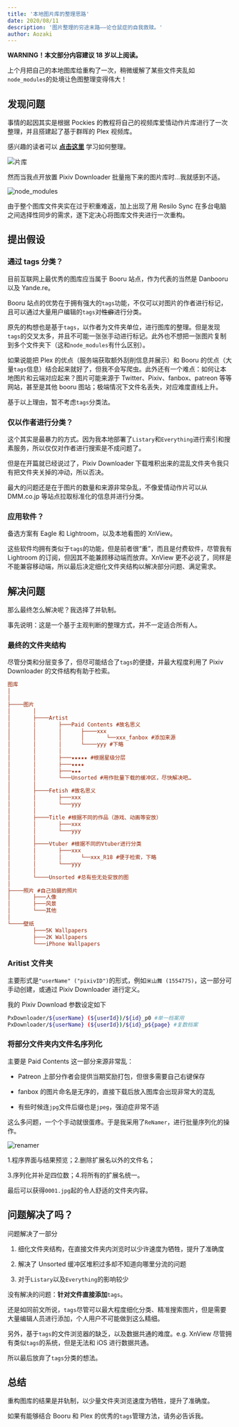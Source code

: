 ```yaml
---
title: '本地图片库的整理思路'
date: 2020/08/11
description: '图片整理的穷途末路——论仓鼠症的自我救赎。'
author: Aozaki
---
```


**WARNING！本文部分内容建议 18 岁以上阅读。**

上个月把自己的本地图库给重构了一次，稍微缓解了某些文件夹乱如`node_modules`的处境让色图整理变得伟大！

## 发现问题

事情的起因其实是根据 Pockies 的教程将自己的视频库爱情动作片库进行了一次整理，并且搭建起了基于群晖的 Plex 视频库。

感兴趣的读者可以 **[点击这里](https://pockies.github.io/2020/01/09/av-data-capture-jellyfin-kodi/)** 学习如何整理。

![片库](../../public/images/20200811/0002.jpg '嗯，很整齐，很美观，满足强迫症和整理癖的需求')

然而当我点开放置 Pixiv Downloader 批量拖下来的图片库时…我就感到不适。

![node_modules](../../public/images/20200811/0001.jpg '这就是我的感受')

由于整个图库文件夹实在过于积重难返，加上出现了用 Resilo Sync 在多台电脑之间选择性同步的需求，遂下定决心将图库文件夹进行一次重构。

## 提出假设

### 通过 tags 分类？

目前互联网上最优秀的图库应当属于 Booru 站点，作为代表的当然是 Danbooru 以及 Yande.re。

Booru 站点的优势在于拥有强大的`tags`功能，不仅可以对图片的作者进行标记，且可以通过大量用户编辑的`tags`对~~性癖~~进行分类。

原先的构想也是基于`tags`，以作者为文件夹单位，进行图库的整理。但是发现`tags`的交叉太多，并且不可能一张张手动进行标记。此外也不想把一张图片复制到多个文件夹下（这和`node_modules`有什么区别）。

如果说能把 Plex 的优点（服务端获取额外刮削信息并展示）和 Booru 的优点（大量`tags`信息）结合起来就好了，但我不会写爬虫。此外还有一个难点：如何让本地图片和云端对应起来？图片可能来源于 Twitter、Pixiv、fanbox、patreon 等等网站，甚至是其他 booru 图站；极端情况下文件名丢失，对应难度直线上升。

基于以上理由，暂不考虑`tags`分类法。

### 仅以作者进行分类？

这个其实是最暴力的方式。因为我本地部署了`Listary`和`Everything`进行索引和搜素服务，所以仅仅对作者进行搜索是不成问题了。

但是在开篇就已经说过了，Pixiv Downloader 下载堆积出来的混乱文件夹令我只有把文件夹关掉的冲动，所以否决。

最大的问题还是在于图片的数量和来源非常杂乱，不像爱情动作片可以从 DMM.co.jp 等站点拉取标准化的信息并进行分类。

### 应用软件？

备选方案有 Eagle 和 Lightroom，以及本地看图的 XnView。

这些软件均拥有类似于`tags`的功能，但是前者很“重”，而且是付费软件，尽管我有 Lightroom 的订阅，但因其不能兼顾移动端而放弃。XnView 更不必说了，同样是不能兼容移动端，所以最后决定细化文件夹结构以解决部分问题、满足需求。

## 解决问题

那么最终怎么解决呢？我选择了并轨制。

事先说明：这是一个基于主观判断的整理方式，并不一定适合所有人。

### 最终的文件夹结构

尽管分类和分层变多了，但尽可能结合了`tags`的便捷，并最大程度利用了 Pixiv Downloader 的文件结构有助于检索。

```ini
图库
│
│
├────图片
│       │
│       ├────Artist
│       │       ├───Paid Contents #故名思义
│       │       │      ├────xxx
│       │       │      │       └──xxx_fanbox #添加来源
│       │       │      └────yyy #下略
│       │       │
│       │       ├───★★★★★ #根据星级分层
│       │       ├───★★★★
│       │       ├───★★★
│       │       └───Unsorted #用作批量下载的缓冲区，尽快解决吧…
│       │
│       ├────Fetish #故名思义
│       │       ├───xxx
│       │       └───yyy
│       │
│       ├────Title #根据不同的作品（游戏、动画等安放）
│       │       ├───xxx
│       │       └───yyy
│       │
│       ├────Vtuber #根据不同的Vtuber进行分类
│       │       ├───xxx
│       │       │      └──xxx_R18 #便于检索，下略
│       │       └───yyy
│       │
│       └────Unsorted #总有些无处安放的图
│
├────照片 #自己拍摄的照片
│       ├───人像
│       ├───风景
│       └───其他
│
└────壁纸
        ├───5K Wallpapers
        ├───2K Wallpapers
        └───iPhone Wallpapers
```

### Aritist 文件夹

主要形式是`"userName" ("pixivID")`的形式，例如`米山舞 (1554775)`，这一部分可手动创建，或通过 Pixiv Downloader 进行定义。

我的 Pixiv Download 参数设定如下

```sh
PxDownloader/${userName} (${userId})/${id}_p0 #单一档案用
PxDownloader/${userName} (${userId})/${id}_p${page} #复数档案
```

### 将部分文件夹内文件名序列化

主要是 Paid Contents 这一部分来源非常乱：

- Patreon 上部分作者会提供当期奖励打包，但很多需要自己右键保存

- fanbox 的图片命名是无序的，直接下载后放入图库会出现非常大的混乱

- 有些时候连`jpg`文件后缀也是`jpeg`，强迫症非常不适

这么多问题，一个个手动就很蛋疼。于是我采用了`ReNamer`，进行批量序列化的操作。

![renamer](../../public/images/20200811/0003.jpg)

1.程序界面与结果预览；2.删除扩展名以外的文件名；

3.序列化并补足四位数；4.将所有的扩展名统一。

最后可以获得`0001.jpg`起的令人舒适的文件夹内容。

## 问题解决了吗？

问题解决了一部分

1. 细化文件夹结构，在直接文件夹内浏览时以少许速度为牺牲，提升了准确度

2. 解决了 Unsorted 缓冲区堆积过多却不知道向哪里分流的问题

3. 对于`Listary`以及`Everything`的影响较少

没有解决的问题：**针对文件直接添加**`tags`。

还是如同前文所说，`tags`尽管可以最大程度细化分类、精准搜索图片，但是需要大量编辑人员进行添加，个人用户不可能做到这么精细。

另外，基于`tags`的文件浏览器的缺乏，以及数据共通的难度。e.g. XnView 尽管拥有类似`tags`的系统，但是无法和 iOS 进行数据共通。

所以最后放弃了`tags`分类的想法。

## 总结

重构图库的结果是并轨制，以少量文件夹浏览速度为牺牲，提升了准确度。

如果有能够结合 Booru 和 Plex 的优秀的`tags`管理方法，请务必告诉我。
